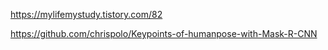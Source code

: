 <https://mylifemystudy.tistory.com/82>

<https://github.com/chrispolo/Keypoints-of-humanpose-with-Mask-R-CNN>
